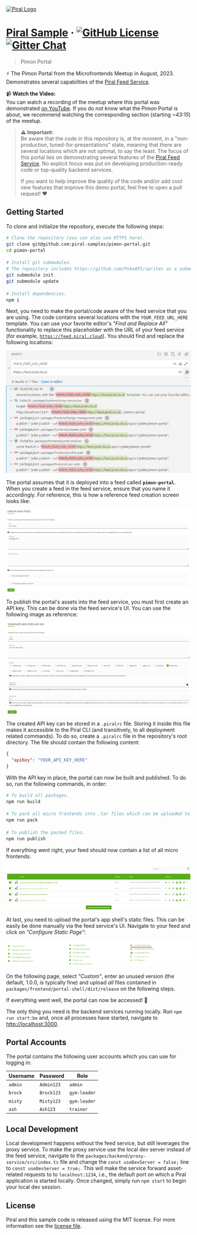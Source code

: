 [![Piral Logo](https://github.com/smapiot/piral/raw/develop/docs/assets/logo.png)](https://piral.io)

# [Piral Sample](https://piral.io) &middot; [![GitHub License](https://img.shields.io/badge/license-MIT-blue.svg)](https://github.com/smapiot/piral/blob/main/LICENSE) [![Gitter Chat](https://badges.gitter.im/gitterHQ/gitter.png)](https://gitter.im/piral-io/community)

> Pimon Portal

:zap: The Pimon Portal from the Microfrontends Meetup in August, 2023. Demonstrates several capabilities of the [Piral Feed Service](https://www.piral.cloud/).

📹 **Watch the Video:**  
You can watch a recording of the meetup where this portal was demonstrated [on YouTube](https://www.youtube.com/watch?v=MN35_drIchE). If you do not know what the Pimon Portal is about, we recommend watching the corresponding section (starting _~43:15_) of the meetup.

> **⚠️ Important:**  
> Be aware that the code in this repository is, at the moment, in a "non-production, tuned-for-presentations" state, meaning that there are several locations which are not optimal, to say the least. The focus of this portal lies on demonstrating several features of the [Piral Feed Service](https://www.piral.cloud/). No explicit focus was put on developing production-ready code or top-quality backend services.
>
> If you want to help improve the quality of the code and/or add cool new features that improve this demo portal, feel free to open a pull request! ♥️

## Getting Started

To clone and initialize the repository, execute the following steps:

```sh
# Clone the repository (you can also use HTTPS here).
git clone git@github.com:piral-samples/pimon-portal.git
cd pimon-portal

# Install git submodules.
# The repository includes https://github.com/PokeAPI/sprites as a submodule.
git submodule init
git submodule update

# Install dependencies.
npm i
```

Next, you need to make the portal/code aware of the feed service that you are using. The code contains several locations with the `YOUR_FEED_URL_HERE` template. You can use your favorite editor's _"Find and Replace All"_ functionality to replace this placeholder with the URL of your feed service (for example, [`https://feed.piral.cloud`](https://feed.piral.cloud)). You should find and replace the following locations:

![Replacements](.github/assets/feed-url-replacement.png)

The portal assumes that it is deployed into a feed called **`pimon-portal`**. When you create a feed in the feed service, ensure that you name it accordingly. For reference, this is how a reference feed creation screen looks like:

![Feed Creation](.github/assets/feed-creation.png)

To publish the portal's assets into the feed service, you must first create an API key. This can be done via the feed service's UI. You can use the following image as reference:

![API Key Creation](.github/assets/api-key-creation.png)

The created API key can be stored in a `.piralrc` file. Storing it inside this file makes it accessible to the Piral CLI (and transitively, to all deployment related commands). To do so, create a `.piralrc` file in the repository's root directory. The file should contain the following content:

```json
{
  "apiKey": "YOUR_API_KEY_HERE"
}
```

With the API key in place, the portal can now be built and published. To do so, run the following commands, in order:

```sh
# To build all packages.
npm run build

# To pack all micro frontends into .tar files which can be uploaded to the feed service.
npm run pack

# To publish the packed files.
npm run publish
```

If everything went right, your feed should now contain a list of all micro frontends:

![All MFs](.github/assets/all-mfs.png)

At last, you need to upload the portal's app shell's static files. This can be easily be done manually via the feed service's UI. Navigate to your feed and click on _"Configure Static Page"_:

![Static Page](.github/assets/static-page.png)

On the following page, select _"Custom"_, enter an unused version (the default, 1.0.0, is typically fine) and upload _all_ files contained in `packages/frontend/portal-shell/dist/release` on the following steps.

If everything went well, the portal can now be accessed! 🎉

The only thing you need is the backend services running locally. Run `npm run start:be` and, once all processes have started, navigate to [http://localhost:3000](http://localhost:3000).

## Portal Accounts

The portal contains the following user accounts which you can use for logging in:

| Username | Password    | Role         |
| -------- | ----------- | ------------ |
| `admin`  | `Admin123`  | `admin`      |
| `brock`  | `Brock123`  | `gym-leader` |
| `misty`  | `Misty123`  | `gym-leader` |
| `ash`    | `Ash123`    | `trainer`    |

## Local Development

Local development happens without the feed service, but still leverages the proxy service. To make the proxy service use the local dev server instead of the feed service, navigate to the `packages/backend/proxy-service/src/index.ts` file and change the `const useDevServer = false;` line to `const useDevServer = true;`. This will make the service forward asset-related requests to to `localhost:1234`, i.e., the default port on which a Piral application is started locally. Once changed, simply run `npm start` to begin your local dev session.

## License

Piral and this sample code is released using the MIT license. For more information see the [license file](./LICENSE).

